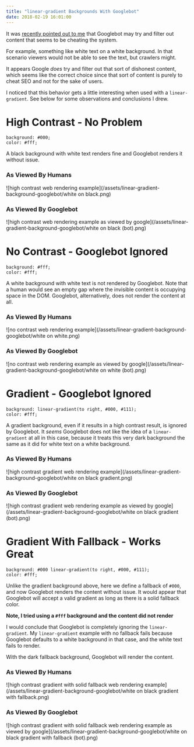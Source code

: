 ```yaml
---
title: "linear-gradient Backgrounds With Googlebot"
date: 2018-02-19 16:01:00
---
```


It was [recently pointed out to me](https://willhaley.com/blog/googlebot-crawler/#comment-3746090924) that Googlebot may try and filter out content that seems to be cheating the system.

For example, something like white text on a white background. In that scenario viewers would not be able to see the text, but crawlers might.

It appears Google _does_ try and filter out that sort of dishonest content, which seems like the correct choice since that sort of content is purely to cheat SEO and not for the sake of users.

I noticed that this behavior gets a little interesting when used with a `linear-gradient`. See below for some observations and conclusions I drew.

# High Contrast - No Problem

```
background: #000;
color: #fff;
```

A black background with white text renders fine and Googlebot renders it without issue.

### As Viewed By Humans

![high contrast web rendering example](/assets/linear-gradient-background-googlebot/white on black.png)

### As Viewed By Googlebot

![high contrast web rendering example as viewed by google](/assets/linear-gradient-background-googlebot/white on black (bot).png)

# No Contrast - Googlebot Ignored

```
background: #fff;
color: #fff;
```

A white background with white text is not rendered by Googlebot. Note that a human would see an empty gap where the invisible content is occupying space in the DOM. Googlebot, alternatively, does not render the content at all.

### As Viewed By Humans

![no contrast web rendering example](/assets/linear-gradient-background-googlebot/white on white.png)

### As Viewed By Googlebot

![no contrast web rendering example as viewed by google](/assets/linear-gradient-background-googlebot/white on white (bot).png)

# Gradient - Googlebot Ignored

```
background: linear-gradient(to right, #000, #111);
color: #fff;
```

A gradient background, even if it results in a high contrast result, is ignored by Googlebot. It _seems_ Googlebot does not like the idea of a `linear-gradient` at all in this case, because it treats this very dark background the same as it did for white text on a white background.

### As Viewed By Humans

![high contrast gradient web rendering example](/assets/linear-gradient-background-googlebot/white on black gradient.png)

### As Viewed By Googlebot

![high contrast gradient web rendering example as viewed by google](/assets/linear-gradient-background-googlebot/white on black gradient (bot).png)

# Gradient With Fallback - Works Great

```
background: #000 linear-gradient(to right, #000, #111);
color: #fff;
```

Unlike the gradient background above, here we define a fallback of `#000`, and now Googlebot renders the content without issue. It would appear that Googlebot will accept a valid gradient as long as there is a solid fallback color.

**Note, I tried using a `#fff` background and the content did not render**

I would conclude that Googlebot is completely ignoring the `linear-gradient`. My `linear-gradient` example with no fallback fails because Googlebot defaults to a white background in that case, and the white text fails to render.

With the dark fallback background, Googlebot will render the content.

### As Viewed By Humans

![high contrast gradient with solid fallback web rendering example](/assets/linear-gradient-background-googlebot/white on black gradient with fallback.png)

### As Viewed By Googlebot

![high contrast gradient with solid fallback web rendering example as viewed by google](/assets/linear-gradient-background-googlebot/white on black gradient with fallback (bot).png)
